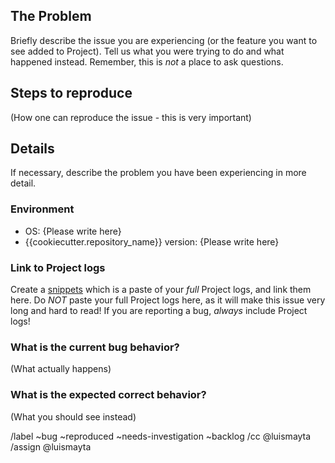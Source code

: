 ## The Problem

Briefly describe the issue you are experiencing (or the feature you want to see added to Project). Tell us what you were trying to do and what happened instead. Remember, this is _not_ a place to ask questions.

## Steps to reproduce

(How one can reproduce the issue - this is very important)

## Details

If necessary, describe the problem you have been experiencing in more detail.

### Environment

- OS: {Please write here}
- {{cookiecutter.repository_name}} version: {Please write here}

### Link to Project logs

Create a [snippets](https://gitlab.com/dashboard/snippets) which is a paste of your _full_ Project logs, and link them here.
Do _NOT_ paste your full Project logs here, as it will make this issue very long and hard to read!
If you are reporting a bug, _always_ include Project logs!

### What is the current bug behavior?

(What actually happens)

### What is the expected correct behavior?

(What you should see instead)

/label ~bug ~reproduced ~needs-investigation ~backlog
/cc @luismayta
/assign @luismayta
